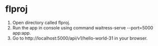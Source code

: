 # flproj
1. Open directory called flproj.
2. Run the app in console using command waitress-serve --port=5000 app:app.
3. Go to http://localhost:5000/api/v1/hello-world-31 in your browser.